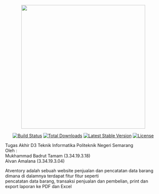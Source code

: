<p align="center"><a href="https://laravel.com" target="_blank"><img src="https://raw.githubusercontent.com/laravel/art/master/logo-lockup/5%20SVG/2%20CMYK/1%20Full%20Color/laravel-logolockup-cmyk-red.svg" width="400"></a></p>

<p align="center">
<a href="https://travis-ci.org/laravel/framework"><img src="https://travis-ci.org/laravel/framework.svg" alt="Build Status"></a>
<a href="https://packagist.org/packages/laravel/framework"><img src="https://img.shields.io/packagist/dt/laravel/framework" alt="Total Downloads"></a>
<a href="https://packagist.org/packages/laravel/framework"><img src="https://img.shields.io/packagist/v/laravel/framework" alt="Latest Stable Version"></a>
<a href="https://packagist.org/packages/laravel/framework"><img src="https://img.shields.io/packagist/l/laravel/framework" alt="License"></a>
</p>

Tugas Akhir D3 Teknik Informatika Politeknik Negeri Semarang <br>
Oleh : <br>
Mukhammad Badrut Tamam (3.34.19.3.18) <br>
Alvan Amalana (3.34.19.3.04)

Atventory adalah sebuah website penjualan dan pencatatan data barang dimana di dalamnya terdapat fitur fitur seperti <br>
pencatatan data barang, transaksi penjualan dan pembelian, print dan export laporan ke PDF dan Excel
